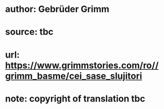 # author: Gebrüder Grimm
# source: tbc
# url: https://www.grimmstories.com/ro//grimm_basme/cei_sase_slujitori
# note: copyright of translation tbc


